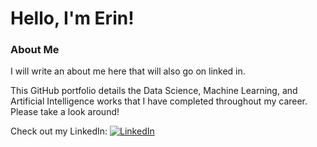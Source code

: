 # Hello, I'm Erin!

### About Me
I will write an about me here that will also go on linked in.

This GitHub portfolio details the Data Science, Machine Learning, and Artificial Intelligence works that I have completed throughout my career. Please take a look around!

Check out my LinkedIn: [![LinkedIn](https://upload.wikimedia.org/wikipedia/commons/thumb/a/aa/LinkedIn_2021.svg/2560px-LinkedIn_2021.svg.png)](https://www.linkedin.com/in/erin-r-gregoire/)
